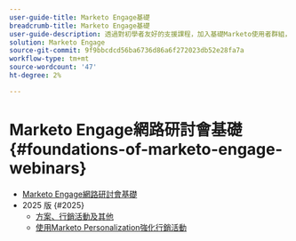 ```yaml
---
user-guide-title: Marketo Engage基礎
breadcrumb-title: Marketo Engage基礎
user-guide-description: 透過對初學者友好的支援課程，加入基礎Marketo使用者群組，在Adobe Marketo Engage中建立信心和核心技能。
solution: Marketo Engage
source-git-commit: 9f9bbcdcd56ba6736d86a6f272023db52e28fa7a
workflow-type: tm+mt
source-wordcount: '47'
ht-degree: 2%

---
```



# Marketo Engage網路研討會基礎 {#foundations-of-marketo-engage-webinars}

+ [Marketo Engage網路研討會基礎](overview.md)
+ 2025 版 {#2025}
   + [方案、行銷活動及其他](2025/programs-campaigns.md)
   + [使用Marketo Personalization強化行銷活動](2025/campaigns-with-marketo-personalization.md)
